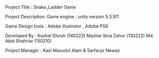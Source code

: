 Project Title :  Snake_Ladder Game

Project Description:
	Game engine       : unity version 5.3.5f1
                                   
  Game Design tools : Adobe illustrator , Adobe PS6 
                           

  Developed By      : 
                      Kushal Ghosh (140223)
                      Mazhar Ibna Zahur (130222)
                      Md. Abid Shahriar (150210)
	     

Project Manager : Kazi Masudul Alam 
			                   & 
                  Sarfaraz Newaz
